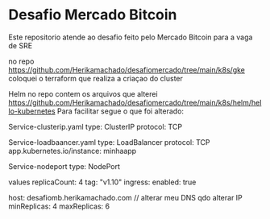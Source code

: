 # Desafio Mercado Bitcoin

Este repositorio atende ao desafio feito pelo Mercado Bitcoin para a vaga de SRE

no repo https://github.com/Herikamachado/desafiomercado/tree/main/k8s/gke coloquei o terraform que realiza a criaçao do cluster 

Helm
no repo contem os arquivos que alterei
https://github.com/Herikamachado/desafiomercado/tree/main/k8s/helm/hello-kubernetes
Para facilitar segue o que foi alterado:

Service-clusterip.yaml type: ClusterIP protocol: TCP

Service-loadbaancer.yaml type: LoadBalancer protocol: TCP app.kubernetes.io/instance: minhaapp

Service-nodeport type: NodePort

values replicaCount: 4 tag: "v1.10" ingress: enabled: true

host: desafiomb.herikamachado.com // alterar meu DNS qdo alterar IP minReplicas: 4 maxReplicas: 6
